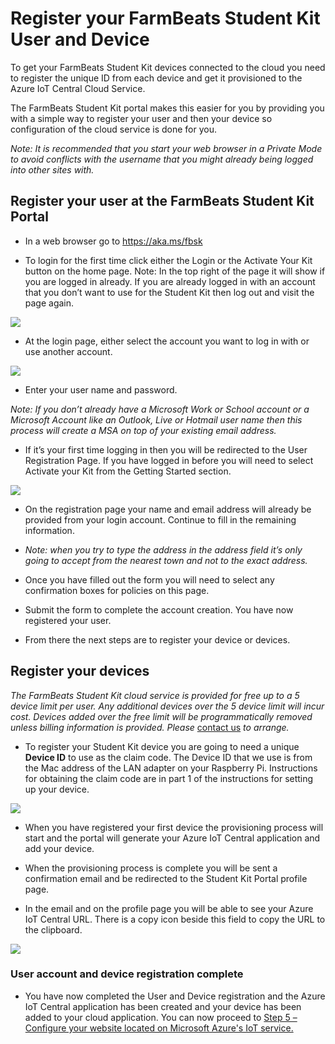 Register your FarmBeats Student Kit User and Device
===================================================

To get your FarmBeats Student Kit devices connected to the cloud you need to
register the unique ID from each device and get it provisioned to the Azure IoT
Central Cloud Service.

The FarmBeats Student Kit portal makes this easier for you by providing you with
a simple way to register your user and then your device so configuration of the
cloud service is done for you.

*Note: It is recommended that you start your web browser in a Private Mode to
avoid conflicts with the username that you might already being logged into other
sites with.*

Register your user at the FarmBeats Student Kit Portal
------------------------------------------------------

- In a web browser go to <https://aka.ms/fbsk>

-   To login for the first time click either the Login or the Activate Your Kit
    button on the home page. Note: In the top right of the page it will show if
    you are logged in already. If you are already logged in with an account that
    you don’t want to use for the Student Kit then log out and visit the page
    again.

![](media/0fa4559111333367aeab004c8cbaab80.png)

-   At the login page, either select the account you want to log in with or use
    another account.

![](media/63d98a1de0e5842d1de6883de4079a7b.jpg)

-   Enter your user name and password.

*Note: If you don’t already have a Microsoft Work or School account or a
Microsoft Account like an Outlook, Live or Hotmail user name then this process
will create a MSA on top of your existing email address.*

-   If it’s your first time logging in then you will be redirected to the User
    Registration Page. If you have logged in before you will need to select
    Activate your Kit from the Getting Started section.

![](media/b102044e9142091ac6a75925691bc408.png)

-   On the registration page your name and email address will already be
    provided from your login account. Continue to fill in the remaining
    information.



-   *Note: when you try to type the address in the address field it’s only going
    to accept from the nearest town and not to the exact address.*

-   Once you have filled out the form you will need to select any confirmation
    boxes for policies on this page.

-   Submit the form to complete the account creation. You have now registered
    your user.

-   From there the next steps are to register your device or devices.

Register your devices
---------------------

*The FarmBeats Student Kit cloud service is provided for free up to a 5 device
limit per user. Any additional devices over the 5 device limit will incur cost.
Devices added over the free limit will be programmatically removed unless
billing information is provided. Please* [contact
us](mailto:support@farmbeatslabs.com) *to arrange.*

-   To register your Student Kit device you are going to need a unique **Device
    ID** to use as the claim code. The Device ID that we use is from the Mac
    address of the LAN adapter on your Raspberry Pi. Instructions for obtaining
    the claim code are in part 1 of the instructions for setting up your device.

![](media/5480cbfabe1fd2e98fe9d0698ba54ec8.png)

-   When you have registered your first device the provisioning process will
    start and the portal will generate your Azure IoT Central application and
    add your device.

-   When the provisioning process is complete you will be sent a confirmation
    email and be redirected to the Student Kit Portal profile page.

-   In the email and on the profile page you will be able to see your Azure IoT
    Central URL. There is a copy icon beside this field to copy the URL to the
    clipboard.

![](media/ce49fc97053af0332676b55bf3049420.png)

### User account and device registration complete

-   You have now completed the User and Device registration and the Azure IoT
    Central application has been created and your device has been added to your
    cloud application. You can now proceed to [Step 5 – Configure your website located on Microsoft Azure's IoT service.](https://github.com/richstep/studentkit/blob/master/Indoor-m1/3_Configure_your_Azure_IoT_Central_Cloud_Service.md)
